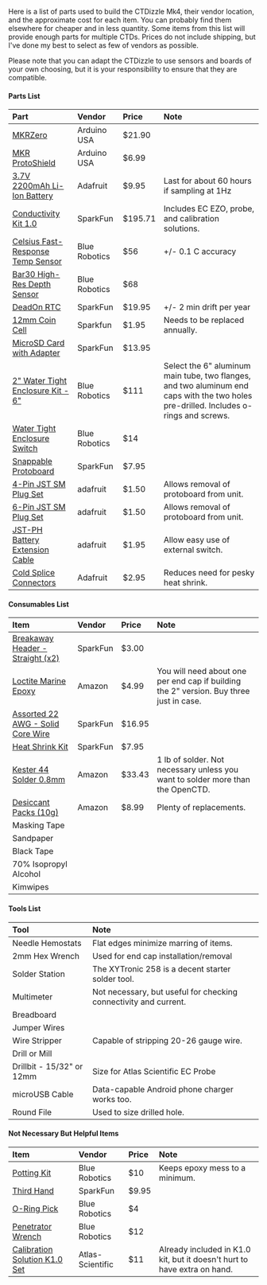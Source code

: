 Here is a list of parts used to build the CTDizzle Mk4, their vendor location, and the approximate cost for each item. You can probably find them elsewhere for cheaper and in less quantity. Some items from this list will provide enough parts for multiple CTDs. Prices do not include shipping, but I've done my best to select as few of vendors as possible.

Please note that you can adapt the CTDizzle to use sensors and boards of your own choosing, but it is your responsibility to ensure that they are compatible.

#### Parts List
|Part|Vendor|Price|Note|
|:---|:---|:---|:---|
|[MKRZero](https://store.arduino.cc/usa/arduino-mkrzero)|Arduino USA|$21.90|
|[MKR ProtoShield](https://store.arduino.cc/usa/mkr-proto-shield)|Arduino USA|$6.99|
|[3.7V 2200mAh Li-Ion Battery](https://www.adafruit.com/product/1781)|Adafruit|$9.95|Last for about 60 hours if sampling at 1Hz|
|[Conductivity Kit 1.0](https://www.sparkfun.com/products/12908)|SparkFun|$195.71|Includes EC EZO, probe, and calibration solutions.|
|[Celsius Fast-Response Temp Sensor](https://www.bluerobotics.com/store/electronics/celsius-sensor-r1/)|Blue Robotics|$56|+/- 0.1 C accuracy|
|[Bar30 High-Res Depth Sensor](https://www.bluerobotics.com/store/electronics/bar30-sensor-r1/)|Blue Robotics|$68|
|[DeadOn RTC](https://www.sparkfun.com/products/10160)|SparkFun|$19.95|+/- 2 min drift per year|
|[12mm Coin Cell](https://www.sparkfun.com/products/337)|Sparkfun|$1.95|Needs to be replaced annually.|
|[MicroSD Card with Adapter](https://www.sparkfun.com/products/11609)|SparkFun|$13.95|
|[2" Water Tight Enclosure Kit - 6"](https://www.bluerobotics.com/store/watertight-enclosures/wte2-asm-r1/#configuration)|Blue Robotics|$111|Select the 6" aluminum main tube, two flanges, and two aluminum end caps with the two holes pre-drilled. Includes o-rings and screws.
|[Water Tight Enclosure Switch](http://www.bluerobotics.com/store/electronics/switch-10-5a-r1/)|Blue Robotics|$14|
|[Snappable Protoboard](https://www.sparkfun.com/products/13268)|SparkFun|$7.95|
|[4-Pin JST SM Plug Set](https://www.adafruit.com/product/578)|adafruit|$1.50|Allows removal of protoboard from unit.
|[6-Pin JST SM Plug Set](https://www.adafruit.com/product/1665)|adafruit|$1.50|Allows removal of protoboard from unit.
|[JST-PH Battery Extension Cable](https://www.adafruit.com/product/1131)|adafruit|$1.95|Allow easy use of external switch.
|[Cold Splice Connectors](https://www.adafruit.com/product/1496)|Adafruit|$2.95|Reduces need for pesky heat shrink.


#### Consumables List
|Item|Vendor|Price|Note|
|:---|:---|:---|:---|
|[Breakaway Header - Straight (x2)](https://www.sparkfun.com/products/116)|SparkFun|$3.00|
|[Loctite Marine Epoxy](https://www.amazon.com/Loctite-Marine-0-85-Fluid-Syringe-1405604/dp/B00KH62K50/ref=sr_1_2?ie=UTF8&qid=1514606377&sr=8-2&keywords=loctite+waterproof)|Amazon|$4.99|You will need about one per end cap if building the 2" version. Buy three just in case.
|[Assorted 22 AWG - Solid Core Wire](https://www.sparkfun.com/products/11367)|SparkFun|$16.95|
|[Heat Shrink Kit](https://www.sparkfun.com/products/9353)|SparkFun|$7.95|
|[Kester 44 Solder 0.8mm](https://www.amazon.com/Kester-Rosin-Core-Solder-Spool/dp/B00068IJWC/ref=sr_1_4?ie=UTF8&qid=1496867514&sr=8-4&keywords=kester+44)|Amazon|$33.43|1 lb of solder. Not necessary unless you want to solder more than the OpenCTD.
|[Desiccant Packs (10g)](https://www.amazon.com/Desiccant-Indicating-Chloride-Moisture-Absorbent/dp/B01MPYB16J/ref=sr_1_1?s=hi&ie=UTF8&qid=1496867597&sr=1-1&keywords=10g+desiccant)|Amazon|$8.99|Plenty of replacements.
|Masking Tape|
|Sandpaper|
|Black Tape|
|70% Isopropyl Alcohol|
|Kimwipes|



#### Tools List
|Tool|Note|
|:---|:---|
|Needle Hemostats|Flat edges minimize marring of items.|
|2mm Hex Wrench|Used for end cap installation/removal|
|Solder Station|The XYTronic 258 is a decent starter solder tool.
|Multimeter|Not necessary, but useful for checking connectivity and current.
|Breadboard|
|Jumper Wires|
|Wire Stripper|Capable of stripping 20-26 gauge wire.
|Drill or Mill|
|Drillbit - 15/32" or 12mm|Size for Atlas Scientific EC Probe|
|microUSB Cable|Data-capable Android phone charger works too.|
|Round File|Used to size drilled hole.|



#### Not Necessary But Helpful Items
|Item|Vendor|Price|Note|
|:---|:---|:---|:---|
|[Potting Kit](http://www.bluerobotics.com/store/tools/tool-potting-kit-r1/)|Blue Robotics|$10|Keeps epoxy mess to a minimum.
|[Third Hand](https://www.sparkfun.com/products/9317)|SparkFun|$9.95|
|[O-Ring Pick](http://www.bluerobotics.com/store/tools/tool-o-ring-pick-r1/)|Blue Robotics|$4|
|[Penetrator Wrench](http://www.bluerobotics.com/store/tools/tool-penetrator-wrench-r1/)|Blue Robotics|$12|
|[Calibration Solution K1.0 Set](https://www.atlas-scientific.com/product_pages/chemicals/ec-1_0.html)|Atlas-Scientific|$11|Already included in K1.0 kit, but it doesn't hurt to have extra on hand.|





